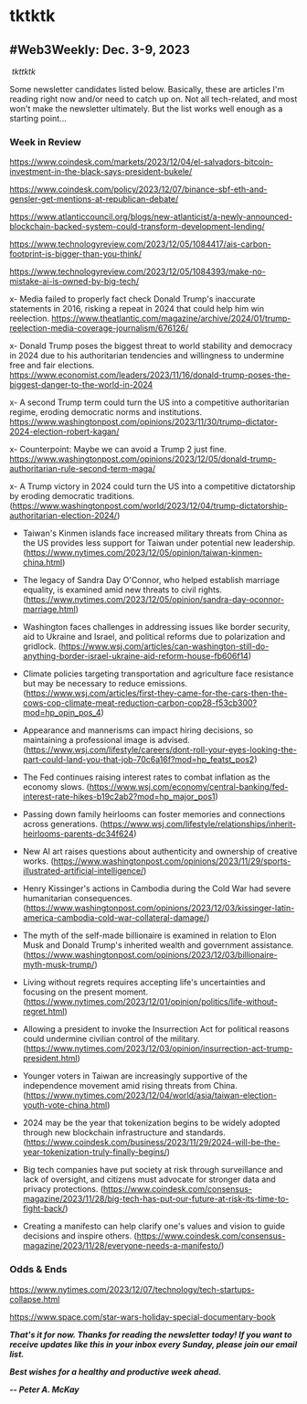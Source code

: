 # tktktk
## #Web3Weekly: Dec. 3-9, 2023

![]()
*tkttktk*

Some newsletter candidates listed below. Basically, these are articles I'm reading right now and/or need to catch up on. Not all tech-related, and most won't make the newsletter ultimately. But the list works well enough as a starting point...

<!--

The mainstream tech press generally can't tell the difference between covering tech and covering tech *companies.* This shortcoming is increasingly both a limitation in their coverage of crypto and something that's highlighted by it.

The underlying protocols for sharing information on the internet, including email, were not built by a company. The worldwide web wasn't founded by a company. And most servers that runs these those networks are using an operating system that wasn't built by a company.




- RFK endorsement...  Pickup NY Mag story on him.

Watch what tech executives say about other people's organizations, not their own.

f-bombs at the advertisers.

Crypto is demonstrably good at two things:

- Money.

- Identity.

Lead item: ~400 words. Using Leo to work on the newsletter


One possibility this time: Pickup YouTube video with Guy Swann talking about intersection of AI and bitcoin.

A good rule of thumb about the pronouncements. No, just listen to them when they talk about someone else's company, especially if it's a competitor. Their insight is then much more consistent in its rapier-like sharpness.

Running Twitter into the ground.

Binance CEO CZ was notoriously prescient in competitor FTX. But now he's landed in his own hot water running Binance.

- CZ stepped down as chair of Binance US. https://www.coindesk.com/policy/2023/11/28/changpeng-cz-zhao-steps-down-from-binanceus-board/ | https://www.coindesk.com/policy/2023/11/21/binance-to-make-complete-exit-from-us-pay-billions-to-fincen-ofac-on-top-of-doj-settlement/

Cathie Wood on Gensler

https://fortune.com/longform/gary-gensler-sec-chair-interview-cryptocurrency-climate-change/

-->

### Week in Review

https://www.coindesk.com/markets/2023/12/04/el-salvadors-bitcoin-investment-in-the-black-says-president-bukele/

https://www.coindesk.com/policy/2023/12/07/binance-sbf-eth-and-gensler-get-mentions-at-republican-debate/

https://www.atlanticcouncil.org/blogs/new-atlanticist/a-newly-announced-blockchain-backed-system-could-transform-development-lending/

https://www.technologyreview.com/2023/12/05/1084417/ais-carbon-footprint-is-bigger-than-you-think/

https://www.technologyreview.com/2023/12/05/1084393/make-no-mistake-ai-is-owned-by-big-tech/


x- Media failed to properly fact check Donald Trump's inaccurate statements in 2016, risking a repeat in 2024 that could help him win reelection. https://www.theatlantic.com/magazine/archive/2024/01/trump-reelection-media-coverage-journalism/676126/

x- Donald Trump poses the biggest threat to world stability and democracy in 2024 due to his authoritarian tendencies and willingness to undermine free and fair elections. https://www.economist.com/leaders/2023/11/16/donald-trump-poses-the-biggest-danger-to-the-world-in-2024

x- A second Trump term could turn the US into a competitive authoritarian regime, eroding democratic norms and institutions. https://www.washingtonpost.com/opinions/2023/11/30/trump-dictator-2024-election-robert-kagan/

x- Counterpoint: Maybe we can avoid a Trump 2 just fine. https://www.washingtonpost.com/opinions/2023/12/05/donald-trump-authoritarian-rule-second-term-maga/


x- A Trump victory in 2024 could turn the US into a competitive dictatorship by eroding democratic traditions. (https://www.washingtonpost.com/world/2023/12/04/trump-dictatorship-authoritarian-election-2024/)

- Taiwan's Kinmen islands face increased military threats from China as the US provides less support for Taiwan under potential new leadership. (https://www.nytimes.com/2023/12/05/opinion/taiwan-kinmen-china.html)

- The legacy of Sandra Day O'Connor, who helped establish marriage equality, is examined amid new threats to civil rights. (https://www.nytimes.com/2023/12/05/opinion/sandra-day-oconnor-marriage.html)

- Washington faces challenges in addressing issues like border security, aid to Ukraine and Israel, and political reforms due to polarization and gridlock. (https://www.wsj.com/articles/can-washington-still-do-anything-border-israel-ukraine-aid-reform-house-fb606f14)

- Climate policies targeting transportation and agriculture face resistance but may be necessary to reduce emissions. (https://www.wsj.com/articles/first-they-came-for-the-cars-then-the-cows-cop-climate-meat-reduction-carbon-cop28-f53cb300?mod=hp_opin_pos_4)

- Appearance and mannerisms can impact hiring decisions, so maintaining a professional image is advised. (https://www.wsj.com/lifestyle/careers/dont-roll-your-eyes-looking-the-part-could-land-you-that-job-70c6a16f?mod=hp_featst_pos2)

- The Fed continues raising interest rates to combat inflation as the economy slows. (https://www.wsj.com/economy/central-banking/fed-interest-rate-hikes-b19c2ab2?mod=hp_major_pos1)

- Passing down family heirlooms can foster memories and connections across generations. (https://www.wsj.com/lifestyle/relationships/inherit-heirlooms-parents-dc34f624)

- New AI art raises questions about authenticity and ownership of creative works. (https://www.washingtonpost.com/opinions/2023/11/29/sports-illustrated-artificial-intelligence/)

- Henry Kissinger's actions in Cambodia during the Cold War had severe humanitarian consequences. (https://www.washingtonpost.com/opinions/2023/12/03/kissinger-latin-america-cambodia-cold-war-collateral-damage/)

- The myth of the self-made billionaire is examined in relation to Elon Musk and Donald Trump's inherited wealth and government assistance. (https://www.washingtonpost.com/opinions/2023/12/03/billionaire-myth-musk-trump/)

- Living without regrets requires accepting life's uncertainties and focusing on the present moment. (https://www.nytimes.com/2023/12/01/opinion/politics/life-without-regret.html)

- Allowing a president to invoke the Insurrection Act for political reasons could undermine civilian control of the military. (https://www.nytimes.com/2023/12/03/opinion/insurrection-act-trump-president.html)

- Younger voters in Taiwan are increasingly supportive of the independence movement amid rising threats from China. (https://www.nytimes.com/2023/12/04/world/asia/taiwan-election-youth-vote-china.html)

- 2024 may be the year that tokenization begins to be widely adopted through new blockchain infrastructure and standards. (https://www.coindesk.com/business/2023/11/29/2024-will-be-the-year-tokenization-truly-finally-begins/)

- Big tech companies have put society at risk through surveillance and lack of oversight, and citizens must advocate for stronger data and privacy protections. (https://www.coindesk.com/consensus-magazine/2023/11/28/big-tech-has-put-our-future-at-risk-its-time-to-fight-back/)

- Creating a manifesto can help clarify one's values and vision to guide decisions and inspire others. (https://www.coindesk.com/consensus-magazine/2023/11/28/everyone-needs-a-manifesto/)

### Odds & Ends

https://www.nytimes.com/2023/12/07/technology/tech-startups-collapse.html

https://www.space.com/star-wars-holiday-special-documentary-book

<!-- Boilerplate needs re-working. This is version from last week... -->

_**That's it for now. Thanks for reading the newsletter today! If you want to receive updates like this in your inbox every Sunday, please join our email list.**_

<!--Move this content to standing editorial policy page on the website.     _**Note: #Web3Weekly content is intended for journalistic purposes only, not as investment advice. Always [DYOR](https://www.urbandictionary.com/define.php?term=DYOR) and consult appropriate financial professionals before making investment decisions.**_ -->

_**Best wishes for a healthy and productive week ahead.**_  

_**-- Peter A. McKay**_  
